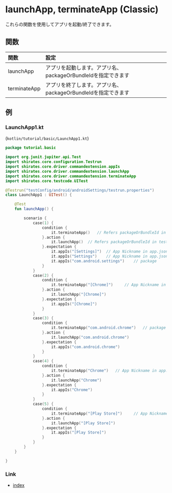 # launchApp, terminateApp (Classic)

これらの関数を使用してアプリを起動/終了できます。

## 関数

| 関数           | 設定                                      |
|:-------------|:----------------------------------------|
| launchApp    | アプリを起動します。アプリ名、packageOrBundleIdを指定できます |
| terminateApp | アプリを終了します。アプリ名、packageOrBundleIdを指定できます |

## 例

### LaunchApp1.kt

(`kotlin/tutorial/basic/LaunchApp1.kt`)

```kotlin
package tutorial.basic

import org.junit.jupiter.api.Test
import shirates.core.configuration.Testrun
import shirates.core.driver.commandextension.appIs
import shirates.core.driver.commandextension.launchApp
import shirates.core.driver.commandextension.terminateApp
import shirates.core.testcode.UITest

@Testrun("testConfig/android/androidSettings/testrun.properties")
class LaunchApp1 : UITest() {

    @Test
    fun launchApp() {

        scenario {
            case(1) {
                condition {
                    it.terminateApp()   // Refers packageOrBundleId in testConfig.json
                }.action {
                    it.launchApp()  // Refers packageOrBundleId in testConfig.json
                }.expectation {
                    it.appIs("[Settings]")  // App Nickname in app.json
                    it.appIs("Settings")    // App Nickname in app.json
                    it.appIs("com.android.settings")    // package
                }
            }
            case(2) {
                condition {
                    it.terminateApp("[Chrome]")     // App Nickname in app.json
                }.action {
                    it.launchApp("[Chrome]")
                }.expectation {
                    it.appIs("[Chrome]")
                }
            }
            case(3) {
                condition {
                    it.terminateApp("com.android.chrome")   // package
                }.action {
                    it.launchApp("com.android.chrome")
                }.expectation {
                    it.appIs("com.android.chrome")
                }
            }
            case(4) {
                condition {
                    it.terminateApp("Chrome")   // App Nickname in app.json
                }.action {
                    it.launchApp("Chrome")
                }.expectation {
                    it.appIs("Chrome")
                }
            }
            case(5) {
                condition {
                    it.terminateApp("[Play Store]")     // App Nickname in app.json
                }.action {
                    it.launchApp("[Play Store]")
                }.expectation {
                    it.appIs("[Play Store]")
                }
            }
        }
    }

}
```

### Link

- [index](../../../index_ja.md)
